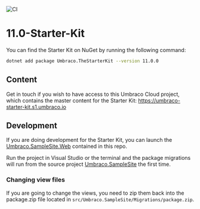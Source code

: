![CI](https://github.com/umbraco/The-Starter-Kit/workflows/CI/badge.svg?branch=dev-v8)

# 11.0-Starter-Kit

You can find the Starter Kit on NuGet by running the following command:

```bash
dotnet add package Umbraco.TheStarterKit --version 11.0.0
```

## Content

Get in touch if you wish to have access to this Umbraco Cloud project, which contains the master content for the Starter Kit:
https://umbraco-starter-kit.s1.umbraco.io

## Development

If you are doing development for the Starter Kit, you can launch the [Umbraco.SampleSite.Web](examples/Umbraco.SampleSite.Web/) contained in this repo.

Run the project in Visual Studio or the terminal and the package migrations will run from the source project [Umbraco.SampleSite](src/Umbraco.SampleSite/) the first time.

### Changing view files

If you are going to change the views, you need to zip them back into the package.zip file located in `src/Umbraco.SampleSite/Migrations/package.zip`.
